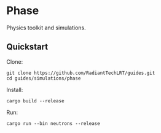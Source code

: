 # Phase

Physics toolkit and simulations.

## Quickstart

Clone:

```shell
git clone https://github.com/RadiantTechLRT/guides.git
cd guides/simulations/phase
```

Install:

```shell
cargo build --release
```

Run:

```shell
cargo run --bin neutrons --release
```
